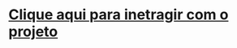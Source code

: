 # <a href="https://github-marcos.github.io/Analisador-de-Numeros/"> Clique aqui para inetragir com o projeto </a>